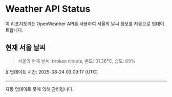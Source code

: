 
# Weather API Status

이 리포지토리는 OpenWeather API를 사용하여 서울의 날씨 정보를 자동으로 업데이트합니다.

## 현재 서울 날씨
> 서울의 현재 날씨: broken clouds, 온도: 31.36°C, 습도: 69%

⏳ 업데이트 시간: 2025-08-24 03:09:17 (UTC)

---
자동 업데이트 봇에 의해 관리됩니다.
